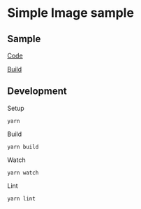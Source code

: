 # Simple Image sample

## Sample
[Code](src/index.ts)

[Build](https://superman2211.github.io/jeng/samples/image-simple/build/)

## Development
Setup
```shell
yarn
```
Build
```shell
yarn build
```
Watch
```shell
yarn watch
```
Lint
```shell
yarn lint
```

